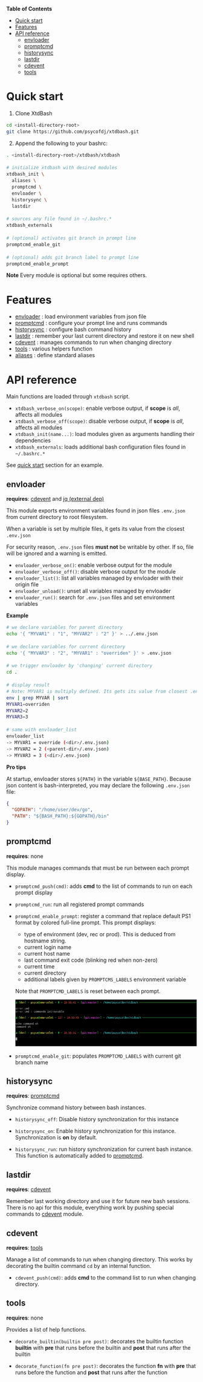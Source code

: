 <!-- markdown-toc start - Don't edit this section. Run M-x markdown-toc-refresh-toc -->
**Table of Contents**

- [Quick start](#quick-start)
- [Features](#features)
- [API reference](#api-reference)
    - [envloader](#envloader)
    - [promptcmd](#promptcmd)
    - [historysync](#historysync)
    - [lastdir](#lastdir)
    - [cdevent](#cdevent)
    - [tools](#tools)

<!-- markdown-toc end -->

# Quick start

1. Clone XtdBash

```bash
cd <install-directory-root>
git clone https://github.com/psycofdj/xtdbash.git
```

2. Append the following to your bashrc:

```bash
. <install-directory-root>/xtdbash/xtdbash

# initialize xtdbash with desired modules
xtdbash_init \
  aliases \
  promptcmd \
  envloader \
  historysync \
  lastdir

# sources any file found in ~/.bashrc.*
xtdbash_externals

# (optional) activates git branch in prompt line
promptcmd_enable_git

# (optional) adds git branch label to prompt line
promptcmd_enable_prompt
```

**Note** Every module is optional but some requires others.

# Features

- [envloader](#envloader)     : load environment variables from json file
- [promptcmd](#promptcmd)     : configure your prompt line and runs commands
- [historysync](#historysync) : configure bash command history
- [lastdir](#lastdir)         : remember your last current directory and restore it on new shell
- [cdevent](#cdevent)         : manages commands to run when changing directory
- [tools](#tools)             : various helpers function
- [aliases](#aliases)         : define standard aliases

# API reference

Main functions are loaded through ```xtdbash``` script.

- ```xtdbash_verbose_on(scope)```: enable verbose output, if **scope** is *all*, affects all modules
- ```xtdbash_verbose_off(scope)```: disable verbose output, if **scope** is *all*, affects all modules
- ```xtdbash_init(name...)```: load modules given as arguments handling their dependencies
- ```xtdbash_externals```: loads additional bash configuration files found in ```~/.bashrc.*```


See [quick start](#quick-start) section for an example.


## envloader

**requires**: [cdevent](#cdevent) and [jq (external dep)](https://stedolan.github.io/jq/)

This module exports environment variables found in json files ```.env.json``` from
current directory to root filesystem.

When a variable is set by multiple files, it gets its value from the closest ```.env.json```

For security reason, ```.env.json``` files **must not** be writable by other. If so, file
will be ignored and a warning is emitted.


- ```envloader_verbose_on()```:  enable verbose output for the module
- ```envloader_verbose_off()```: disable verbose output for the module
- ```envloader_list()```: list all variables managed by envloader with their origin file
- ```envloader_unload()```: unset all variables managed by envloader
- ```envloader_run()```: search for ```.env.json``` files and set environment variables

**Example**

```bash
# we declare variables for parent directory
echo '{ "MYVAR1" : "1", "MYVAR2" : "2" }' > ../.env.json

# we declare variables for current directory
echo '{ "MYVAR3" : "2", "MYVAR1" : "overriden" }' > .env.json

# we trigger envloader by 'changing' current directory
cd .

# display result
# Note: MYVAR1 is multiply defined. Its gets its value from closest .env.json file
env | grep MYVAR | sort
MYVAR1=overriden
MYVAR2=2
MYVAR3=3

# same with envloader_list
envloader_list
-> MYVAR1 = override (<dir>/.env.json)
-> MYVAR2 = 2 (<parent-dir>/.env.json)
-> MYVAR3 = 3 (<dir>/.env.json)
```

**Pro tips**

At startup, envloader stores ```${PATH}``` in the variable ```${BASE_PATH}```. Because
json content is bash-interpreted, you may declare the following ```.env.json``` file:

```json
{
  "GOPATH": "/home/user/dev/go",
  "PATH": "${BASH_PATH}:${GOPATH}/bin"
}
```

## promptcmd

**requires**: none

This module manages commands that must be run between each prompt display.


- ```promptcmd_push(cmd)```: adds **cmd** to the list of commands to run on each prompt display

- ```promptcmd_run```: run all registered prompt commands

- ```promptcmd_enable_prompt```: register a command that replace default PS1 format
  by colored full-line prompt. This prompt displays:
  - type of environment (dev, rec or prod). This is deduced from hostname string.
  - current login name
  - current host name
  - last command exit code (blinking red when non-zero)
  - current time
  - current directory
  - additional labels given by ```PROMPTCMS_LABELS``` environment variable

  Note that ```PROMPTCMD_LABELS``` is reset between each prompt.

  ![prompt command line example](./docs/promptcmd_prompt.png)

- ```promptcmd_enable_git```: populates ```PROMPTCMD_LABELS``` with current git branch name


## historysync

**requires**: [promptcmd](#promptcmd)

Synchronize command history between bash instances.


- ```historysync_off```: Disable history synchronization for this instance

- ```historysync_on```: Enable history synchronization for this instance. Synchronization is **on**
  by default.

- ```historysync_run```: run history synchronization for current bash instance. This function is
  automatically added to [promptcmd](#promptcmd).


## lastdir

**requires**: [cdevent](#cdevent)

Remember last working directory and use it for future new bash sessions.
There is no api for this module, everything work by pushing special commands to
[cdevent](#cdevent) module.


## cdevent

**requires**: [tools](#tools)

Manage a list of commands to run when changing directory. This works by decorating
the builtin command ```cd``` by an internal function.


- ```cdevent_push(cmd)```: adds **cmd** to the command list to run when changing directory.


## tools

**requires**: none

Provides a list of help functions.

- ```decorate_builtin(builtin pre post)```: decorates the builtin function **builtin** with
  **pre** that runs before the builtin and **post** that runs after the builtin


- ```decorate_function(fn pre post)```: decorates the function **fn** with
  **pre** that runs before the function and **post** that runs after the function

<!-- Local Variables: -->
<!-- ispell-local-dictionary: "american" -->
<!-- End: -->
